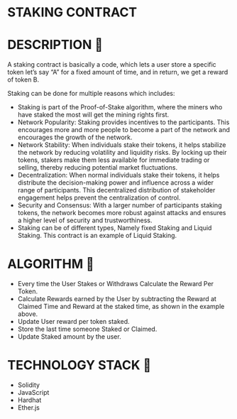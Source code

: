 # STAKING CONTRACT

# DESCRIPTION 📌

A staking contract is basically a code, which lets a user store a specific token let’s say “A” for a fixed amount of time, and in return, we get a reward of token B.

Staking can be done for multiple reasons which includes:
* Staking is part of the Proof-of-Stake algorithm, where the miners who have staked the most will get the mining rights first.
* Network Popularity: Staking provides incentives to the participants. This encourages more and more people to become a part of the network and encourages the growth of the network.
* Network Stability: When individuals stake their tokens, it helps stabilize the network by reducing volatility and liquidity risks. By locking up their tokens, stakers make them less available for immediate trading or selling, thereby reducing potential market fluctuations.
* Decentralization: When normal individuals stake their tokens, it helps distribute the decision-making power and influence across a wider range of participants. This decentralized distribution of stakeholder engagement helps prevent the centralization of control.
* Security and Consensus: With a larger number of participants staking tokens, the network becomes more robust against attacks and ensures a higher level of security and trustworthiness.
* Staking can be of different types, Namely fixed Staking and Liquid Staking. This contract is an example of Liquid Staking.

# ALGORITHM 📌
* Every time the User Stakes or Withdraws Calculate the Reward Per Token.
* Calculate Rewards earned by the User by subtracting the Reward at Claimed Time and Reward at the staked time, as shown in the example above.
* Update User reward per token staked.
* Store the last time someone Staked or Claimed.
* Update Staked amount by the user.

# TECHNOLOGY STACK 📌
* Solidity
* JavaScript
* Hardhat
* Ether.js
